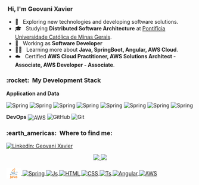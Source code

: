 <h3> &nbsp;Hi, I'm Geovani Xavier </h3>

- 🤔 &nbsp; Exploring new technologies and developing software solutions.
- 🎓 &nbsp; Studying **Distributed Software Architecture** at <a href="https://www.pucminas.br/PucVirtual/Pos-Graduacao/Paginas/Arquitetura-de-Software-Distribuido.aspx">Pontifícia Universidade Católica de Minas Gerais</a>.
- 💼 &nbsp; Working as **Software Developer**
- 👨‍💻 &nbsp; Learning more about **Java, SpringBoot, Angular, AWS Cloud**.
- ☁️ &nbsp; Certified **AWS Cloud Practitioner, AWS Solutions Architect - Associate, AWS Developer - Associate**.

<h3> :rocket: &nbsp;My Development Stack </h3>

**Application and Data**

<img align="center" alt="Spring" height="20" width="75" src="https://img.shields.io/badge/-Java-333333?style=flat&logo=Java&logoColor=007396">
<img align="center" alt="Spring" height="20" width="75" src="https://camo.githubusercontent.com/be95e40b73b295d5a020730d3c0adcce5906cf4d5fd2c6d8e523310f8414094c/68747470733a2f2f696d672e736869656c64732e696f2f62616467652f2d537072696e67253230426f6f742d3333333333333f7374796c653d666c6174266c6f676f3d737072696e67626f6f74">
<img align="center" alt="Spring" height="20" width="75" src="https://img.shields.io/badge/-JavaScript-333333?style=flat&logo=javascript">
<img align="center" alt="Spring" height="20" width="75" src="https://img.shields.io/badge/-HTML5-333333?style=flat&logo=HTML5">
<img align="center" alt="Spring" height="20" width="75" src="https://img.shields.io/badge/-CSS-333333?style=flat&logo=CSS3&logoColor=1572B6">
<img align="center" alt="Spring" height="20" width="75" src="https://img.shields.io/badge/-MySQL-333333?style=flat&logo=mysql">
<img align="center" alt="Spring" height="20" width="75" src="https://camo.githubusercontent.com/2f13988552b7ae81484bb9f4003357f3b3fc8c2043171d531d7e08b51b6eb641/68747470733a2f2f696d672e736869656c64732e696f2f62616467652f2d506f737467726553514c2d3333333333333f7374796c653d666c6174266c6f676f3d706f737467726573716c">
<img align="center" alt="Spring" height="20" width="75" src="https://img.shields.io/badge/Angular-DD0031?style=for-the-badge&logo=angular&logoColor=white">

**DevOps**
<img align="center" alt="AWS" height="30" width="40" src="https://simpleicons.org/icons/amazonaws.svg">
![GitHub](https://camo.githubusercontent.com/544426317a6c6226b7f6b3367232378ea367aa5001a41da4f302a77f9959909f/68747470733a2f2f696d672e736869656c64732e696f2f62616467652f2d4769744875622d3333333333333f7374796c653d666c6174266c6f676f3d676974687562)
![Git](https://img.shields.io/badge/-Git-333333?style=flat&logo=git)

  
  	
<h3> :earth_americas: &nbsp;Where to find me: </h3> 

[![Linkedin: Geovani Xavier](https://img.shields.io/badge/-GeovaniXavier-blue?style=flat-square&logo=Linkedin&logoColor=white&link=https://www.linkedin.com/in/geovani-xavier/)](https://www.linkedin.com/in/geovani-xavier/)

<div align="center">
  <a href="https://github.com/GeovaniXavier">
  <img height="180em" src="https://github-readme-stats.vercel.app/api?username=geovanixavier&show_icons=true&theme=dark&include_all_commits=true&count_private=true"/>
  <img height="180em" src="https://github-readme-stats.vercel.app/api/top-langs/?username=geovanixavier&layout=compact&langs_count=7&theme=dark"/>
</div>
  
 <div style="display: inline_block"><br>
  <img align="center" alt="Java" height="30" width="40" src="https://raw.githubusercontent.com/github/explore/5b3600551e122a3277c2c5368af2ad5725ffa9a1/topics/java/java.png">
  <img align="center" alt="Spring" height="30" width="40" src="https://simpleicons.org/icons/springboot.svg">
  <img align="center" alt="Js" height="30" width="40" src="https://simpleicons.org/icons/javascript.svg">
  <img align="center" alt="HTML" height="30" width="40" src="https://simpleicons.org/icons/html5.svg">
  <img align="center" alt="CSS" height="30" width="40" src="https://simpleicons.org/icons/css3.svg">
  <img align="center" alt="Ts" height="30" width="40" src="https://simpleicons.org/icons/typescript.svg">
  <img align="center" alt="Angular" height="30" width="40" src="https://simpleicons.org/icons/angular.svg">
  <img align="center" alt="AWS" height="30" width="40" src="https://simpleicons.org/icons/amazonaws.svg">
   
</div>
